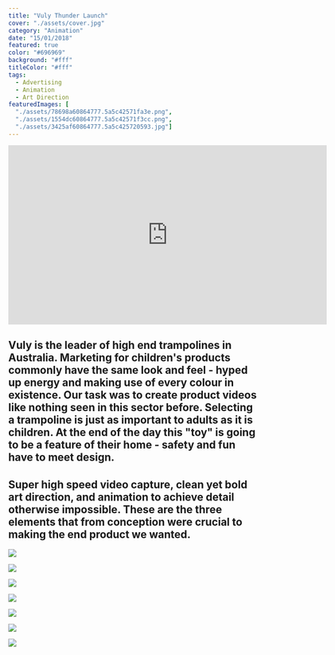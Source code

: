 ```yaml
---
title: "Vuly Thunder Launch"
cover: "./assets/cover.jpg"
category: "Animation"
date: "15/01/2018"
featured: true
color: "#696969"
background: "#fff"
titleColor: "#fff"
tags:
  - Advertising
  - Animation
  - Art Direction
featuredImages: [
  "./assets/78698a60864777.5a5c42571fa3e.png",
  "./assets/1554dc60864777.5a5c42571f3cc.png",
  "./assets/3425af60864777.5a5c425720593.jpg"]
---
```


<iframe src="https://player.vimeo.com/video/249741089?title=0&byline=0&portrait=0"
  width="640"
  height="360"
  frameborder="0"
  webkitallowfullscreen
  mozallowfullscreen
  allowfullscreen></iframe>

## Vuly is the leader of high end trampolines in Australia. Marketing for children's products commonly have the same look and feel - hyped up energy and making use of every colour in existence. Our task was to create product videos like nothing seen in this sector before. Selecting a trampoline is just as important to adults as it is children. At the end of the day this "toy" is going to be a feature of their home - safety and fun have to meet design.

## Super high speed video capture, clean yet bold art direction, and animation to achieve detail otherwise impossible. These are the three elements that from conception were crucial to making the end product we wanted.

![](./assets/78698a60864777.5a5c42571fa3e.png)

![](./assets/1554dc60864777.5a5c42571f3cc.png)

![](./assets/58744f60864777.5a5c42571f70c.jpg)

![](./assets/1ba9ed60864777.5a5c42571eb97.jpg)

![](./assets/3425af60864777.5a5c425720593.jpg)

![](./assets/6a9d4760864777.5a5c425720155.jpg)

![](./assets/54820a60864777.5a5c4257208c0.jpg)
